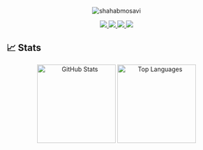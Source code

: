 <p align="center">
  <img src="https://komarev.com/ghpvc/?username=shahabmosavi" alt="shahabmosavi" />
</p>

<p align="center">
  <a href="https://www.linkedin.com/in/shahab-mosavi/">
    <img src="https://img.shields.io/badge/-Shahab%20Mosavi-0072b1?style=flat&logo=Linkedin&logoColor=white" />
  </a>
  <a href="https://t.me/sparrowolf">
    <img src="https://img.shields.io/badge/-Telegram-blue?style=flat&logo=telegram&logoColor=white" />
  </a>
  <a href="mailto:shahab.programming.git@gmail.com">
    <img src="https://img.shields.io/badge/-shahab.programming.git@gmail.com-c14438?style=flat&logo=gmail&logoColor=white" />
  </a>
  <a href="https://www.youtube.com/@shahab.programming">
    <img src="https://img.shields.io/badge/-YouTube-red?style=flat&logo=youtube&logoColor=white" />
  </a>
</p>

## 📈 Stats

<p align="center">
  <img src="https://github-readme-stats.vercel.app/api?username=shahabmosavi&show_icons=true&theme=tokyonight" alt="GitHub Stats" height="180"/>
  <img src="https://github-readme-stats.vercel.app/api/top-langs/?username=shahabmosavi&layout=compact&theme=tokyonight" alt="Top Languages" height="180"/>
</p>
